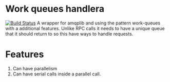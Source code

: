 # Work queues handlera
[![Build
Status](https://travis-ci.org/gideonairex/work-queues-handler.svg?branch=master)](https://travis-ci.org/gideonairex/work-queues-handler)
A wrapper for amqplib and using the pattern work-queues with a
additional features. Unlike RPC calls it needs to have a unique queue
that it should return to so this have ways to handle requests.

# Features
1. Can have parallelism
2. Can have serial calls inside a parallel call.
